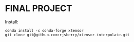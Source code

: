 # FINAL PROJECT

Install:
```
conda install -c conda-forge xtensor
git clone git@github.com:rjsberry/xtensor-interpolate.git
```